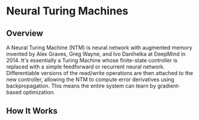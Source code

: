 # Neural Turing Machines

## Overview

A Neural Turing Machine (NTM) is neural network with augmented memory invented by
Alex Graves, Greg Wayne, and Ivo Danihelka at DeepMind in 2014. It's essentially
a Turing Machine whose finite-state controller is replaced
with a simple feedforward or recurrent neural network. Differentiable versions
of the read/write operations are then attached to the new controller, allowing
the NTM to compute error derivatives using backpropagation. This means the
entire system can learn by gradient-based optimization.

## How It Works
